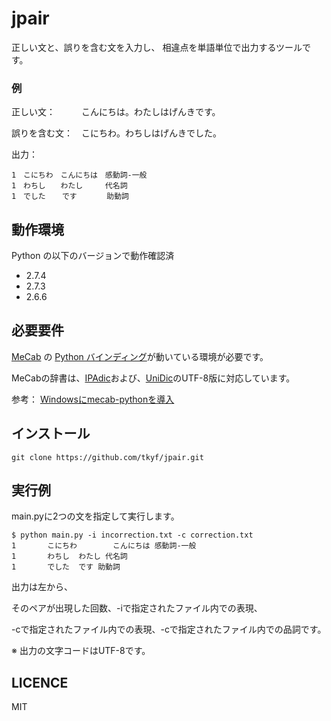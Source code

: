 jpair
=====

正しい文と、誤りを含む文を入力し、
相違点を単語単位で出力するツールです。

### 例

正しい文：　　　こんにちは。わたしはげんきです。

誤りを含む文：　こにちわ。わちしはげんきでした。

出力：　

    1　こにちわ　こんにちは　感動詞-一般
    1　わちし　　わたし　　　代名詞
    1　でした  　です　　　　助動詞

## 動作環境
Python の以下のバージョンで動作確認済

+ 2.7.4
+ 2.7.3
+ 2.6.6


## 必要要件
[MeCab](http://mecab.googlecode.com/svn/trunk/mecab/doc/index.html) の [Python バインディング](http://mecab.googlecode.com/svn/trunk/mecab/doc/bindings.html)が動いている環境が必要です。

MeCabの辞書は、[IPAdic](http://mecab.googlecode.com/svn/trunk/mecab/doc/index.html)および、[UniDic](http://download.unidic.org/)のUTF-8版に対応しています。

参考： [Windowsにmecab-pythonを導入](http://w.livedoor.jp/spz/d/Windows%A4%CBmecab-python%A4%F2%C6%B3%C6%FE)

## インストール
``git clone https://github.com/tkyf/jpair.git``

## 実行例

main.pyに2つの文を指定して実行します。

    $ python main.py -i incorrection.txt -c correction.txt
    1       こにちわ        こんにちは 感動詞-一般
    1       わちし  わたし 代名詞
    1       でした  です 助動詞

出力は左から、

そのペアが出現した回数、-iで指定されたファイル内での表現、

-cで指定されたファイル内での表現、-cで指定されたファイル内での品詞です。

※ 出力の文字コードはUTF-8です。

## LICENCE

MIT

